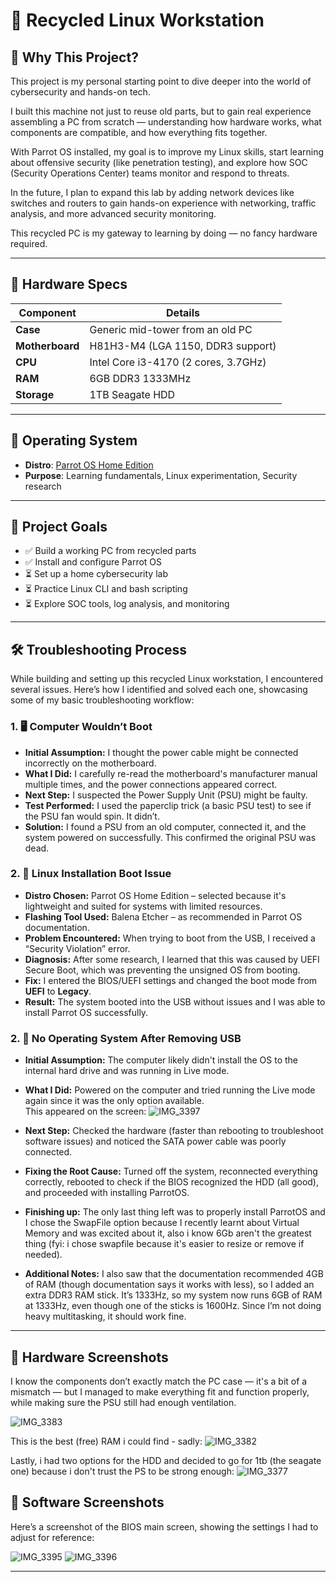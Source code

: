 # 🧰 Recycled Linux Workstation

## 🔐 Why This Project?

This project is my personal starting point to dive deeper into the world of cybersecurity and hands-on tech.

I built this machine not just to reuse old parts, but to gain real experience assembling a PC from scratch — understanding how hardware works, what components are compatible, and how everything fits together.

With Parrot OS installed, my goal is to improve my Linux skills, start learning about offensive security (like penetration testing), and explore how SOC (Security Operations Center) teams monitor and respond to threats.

In the future, I plan to expand this lab by adding network devices like switches and routers to gain hands-on experience with networking, traffic analysis, and more advanced security monitoring.

This recycled PC is my gateway to learning by doing — no fancy hardware required.

---

## 🧱 Hardware Specs

| Component         | Details                                |
|------------------|----------------------------------------|
| **Case**         | Generic mid-tower from an old PC       |
| **Motherboard**  | H81H3-M4 (LGA 1150, DDR3 support)       |
| **CPU**          | Intel Core i3-4170 (2 cores, 3.7GHz)    |
| **RAM**          | 6GB DDR3 1333MHz                        |
| **Storage**      | 1TB Seagate HDD                         |

---

## 🐧 Operating System

- **Distro**: [Parrot OS Home Edition](https://www.parrotsec.org/)
- **Purpose**: Learning fundamentals, Linux experimentation, Security research

---

## 🎯 Project Goals

- ✅ Build a working PC from recycled parts  
- ✅ Install and configure Parrot OS  
- ⏳ Set up a home cybersecurity lab  
- ⏳ Practice Linux CLI and bash scripting  
- ⏳ Explore SOC tools, log analysis, and monitoring  

---
## 🛠 Troubleshooting Process

While building and setting up this recycled Linux workstation, I encountered several issues. Here’s how I identified and solved each one, showcasing some of my basic troubleshooting workflow:

### 1. 🖥️ Computer Wouldn’t Boot

- **Initial Assumption:** I thought the power cable might be connected incorrectly on the motherboard.
- **What I Did:** I carefully re-read the motherboard's manufacturer manual multiple times, and the power connections appeared correct.
- **Next Step:** I suspected the Power Supply Unit (PSU) might be faulty.
- **Test Performed:** I used the paperclip trick (a basic PSU test) to see if the PSU fan would spin. It didn’t.
- **Solution:** I found a PSU from an old computer, connected it, and the system powered on successfully. This confirmed the original PSU was dead.

### 2. 🧪 Linux Installation Boot Issue

- **Distro Chosen:** Parrot OS Home Edition – selected because it's lightweight and suited for systems with limited resources.
- **Flashing Tool Used:** Balena Etcher – as recommended in Parrot OS documentation.
- **Problem Encountered:** When trying to boot from the USB, I received a “Security Violation” error.
- **Diagnosis:** After some research, I learned that this was caused by UEFI Secure Boot, which was preventing the unsigned OS from booting.
- **Fix:** I entered the BIOS/UEFI settings and changed the boot mode from **UEFI** to **Legacy**.
- **Result:** The system booted into the USB without issues and I was able to install Parrot OS successfully.


### 2. 🔌 No Operating System After Removing USB

- **Initial Assumption:** The computer likely didn't install the OS to the internal hard drive and was running in Live mode.
- **What I Did:**  Powered on the computer and tried running the Live mode again since it was the only option available.  
                   This appeared on the screen: ![IMG_3397](https://github.com/user-attachments/assets/1beeb33a-c50d-420e-9f13-2dc35a50548c)

- **Next Step:** Checked the hardware (faster than rebooting to troubleshoot software issues) and noticed the SATA power cable was poorly connected.
- **Fixing the Root Cause:** Turned off the system, reconnected everything correctly, rebooted to check if the BIOS recognized the HDD (all good), and proceeded with installing ParrotOS.
- **Finishing up:** The only last thing left was to properly install ParrotOS and I chose the SwapFile option because I recently learnt about Virtual Memory and was excited about it, also i know 6Gb aren't the greatest thing (fyi: i chose swapfile because it's easier to resize or remove if needed).
- **Additional Notes:**  I also saw that the documentation recommended 4GB of RAM (though documentation says it works with less), so I added an extra DDR3 RAM stick. It’s 1333Hz, so my system now runs 6GB of RAM at 1333Hz, even though one of the sticks is 1600Hz. Since I’m not doing heavy multitasking, it should work fine.


---

## 📸 Hardware Screenshots
I know the components don’t exactly match the PC case — it's a bit of a mismatch — but I managed to make everything fit and function properly, while making sure the PSU still had enough ventilation.

![IMG_3383](https://github.com/user-attachments/assets/cbb1e6b2-3450-4d7e-97d7-e2660eebe96c)

This is the best (free) RAM i could find - sadly:
![IMG_3382](https://github.com/user-attachments/assets/7e49d9d9-8d95-42f0-8c2e-325efb8f8363)

Lastly, i had two options for the HDD and decided to go for 1tb (the seagate one) because i don't trust the PS to be strong enough:
![IMG_3377](https://github.com/user-attachments/assets/bb30fd4f-f547-4681-95d5-15482a1d7e0a)

## 📸 Software Screenshots
Here’s a screenshot of the BIOS main screen, showing the settings I had to adjust for reference:

![IMG_3395](https://github.com/user-attachments/assets/606cd7c1-dfe8-47f7-8ed4-66fe5db73389)
![IMG_3396](https://github.com/user-attachments/assets/5cc369ed-2f36-47a0-8b29-35ed6cfde360)

---


